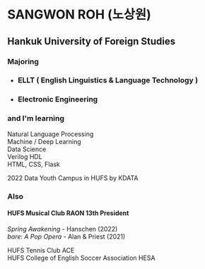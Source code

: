 # SANGWON ROH (노상원)
## Hankuk University of Foreign Studies

### Majoring
- ### ELLT ( English Linguistics & Language Technology )
- ### Electronic Engineering  

### and I'm learning <br>
Natural Language Processing <br>
Machine / Deep Learning <br>
Data Science <br>
Verilog HDL <br>
HTML, CSS, Flask


2022 Data Youth Campus in HUFS by KDATA <br>

### Also 
  
  #### HUFS Musical Club RAON 13th President  
  *Spring Awakening* - Hanschen  (2022)  
  *bare: A Pop Opera* - Alan & Priest  (2021)  
  
  HUFS Tennis Club ACE  
  HUFS College of English Soccer Association HESA  
